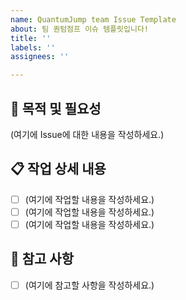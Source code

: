 ```yaml
---
name: QuantumJump team Issue Template
about: 팀 퀀텀점프 이슈 템플릿입니다!
title: ''
labels: ''
assignees: ''

---
```


## 🚀 목적 및 필요성

(여기에 Issue에 대한 내용을 작성하세요.)

## 📋 작업 상세 내용

- [ ] (여기에 작업할 내용을 작성하세요.)
- [ ] (여기에 작업할 내용을 작성하세요.)
- [ ] (여기에 작업할 내용을 작성하세요.)

## 📎 참고 사항

- [ ] (여기에 참고할 사항을 작성하세요.)
